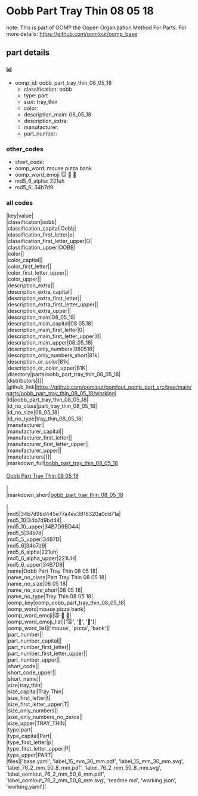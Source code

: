 # Oobb Part Tray Thin 08 05 18  

note: This is part of OOMP the Oopen Organization Method For Parts. For more details: https://github.com/oomlout/oomp_base

##  part details





### id
* oomp_id: oobb_part_tray_thin_08_05_18
  * classification: oobb
  * type: part
  * size: tray_thin
  * color: 
  * description_main: 08_05_18
  * description_extra: 
  * manufacturer: 
  * part_number: 

### other_codes
* short_code: 
* oomp_word: mouse pizza bank
* oomp_word_emoji :mouse: :pizza: :bank:
* md5_6_alpha: 221uh
* md5_6: 34b7d9

### all codes 
|key|value|  
|classification|oobb|  
|classification_capital|Oobb|  
|classification_first_letter|o|  
|classification_first_letter_upper|O|  
|classification_upper|OOBB|  
|color||  
|color_capital||  
|color_first_letter||  
|color_first_letter_upper||  
|color_upper||  
|description_extra||  
|description_extra_capital||  
|description_extra_first_letter||  
|description_extra_first_letter_upper||  
|description_extra_upper||  
|description_main|08_05_18|  
|description_main_capital|08 05.18|  
|description_main_first_letter|0|  
|description_main_first_letter_upper|0|  
|description_main_upper|08_05_18|  
|description_only_numbers|080518|  
|description_only_numbers_short|81k|  
|description_or_color|81k|  
|description_or_color_upper|81K|  
|directory|parts/oobb_part_tray_thin_08_05_18|  
|distributors|[]|  
|github_link|https://github.com/oomlout/oomlout_oomp_part_src/tree/main/parts/oobb_part_tray_thin_08_05_18/working|  
|id|oobb_part_tray_thin_08_05_18|  
|id_no_class|part_tray_thin_08_05_18|  
|id_no_size|08_05_18|  
|id_no_type|tray_thin_08_05_18|  
|manufacturer||  
|manufacturer_capital||  
|manufacturer_first_letter||  
|manufacturer_first_letter_upper||  
|manufacturer_upper||  
|manufacturers|[]|  
|markdown_full|[oobb_part_tray_thin_08_05_18](https://github.com/oomlout/oomlout_oomp_part_src/tree/main/parts/oobb_part_tray_thin_08_05_18/working)<br>[](https://github.com/oomlout/oomlout_oomp_part_src/tree/main/parts/oobb_part_tray_thin_08_05_18/working)<br>[Oobb Part Tray Thin 08 05 18](https://github.com/oomlout/oomlout_oomp_part_src/tree/main/parts/oobb_part_tray_thin_08_05_18/working)<br><br>|  
|markdown_short|[oobb_part_tray_thin_08_05_18](https://github.com/oomlout/oomlout_oomp_part_src/tree/main/parts/oobb_part_tray_thin_08_05_18/working)<br><br>|  
|md5|34b7d9bd445e77a4ea3816320a0dd71a|  
|md5_10|34b7d9bd44|  
|md5_10_upper|34B7D9BD44|  
|md5_5|34b7d|  
|md5_5_upper|34B7D|  
|md5_6|34b7d9|  
|md5_6_alpha|221uh|  
|md5_6_alpha_upper|221UH|  
|md5_6_upper|34B7D9|  
|name|Oobb Part Tray Thin 08 05 18|  
|name_no_class|Part Tray Thin 08 05 18|  
|name_no_size|08 05 18|  
|name_no_size_short|08 05 18|  
|name_no_type|Tray Thin 08 05 18|  
|oomp_key|oomp_oobb_part_tray_thin_08_05_18|  
|oomp_word|mouse pizza bank|  
|oomp_word_emoji|:mouse: :pizza: :bank:|  
|oomp_word_emoji_list|[':mouse:', ':pizza:', ':bank:']|  
|oomp_word_list|['mouse', 'pizza', 'bank']|  
|part_number||  
|part_number_capital||  
|part_number_first_letter||  
|part_number_first_letter_upper||  
|part_number_upper||  
|short_code||  
|short_code_upper||  
|short_name||  
|size|tray_thin|  
|size_capital|Tray Thin|  
|size_first_letter|t|  
|size_first_letter_upper|T|  
|size_only_numbers||  
|size_only_numbers_no_zeros||  
|size_upper|TRAY_THIN|  
|type|part|  
|type_capital|Part|  
|type_first_letter|p|  
|type_first_letter_upper|P|  
|type_upper|PART|  
|files|['base.yaml', 'label_15_mm_30_mm.pdf', 'label_15_mm_30_mm.svg', 'label_76_2_mm_50_8_mm.pdf', 'label_76_2_mm_50_8_mm.svg', 'label_oomlout_76_2_mm_50_8_mm.pdf', 'label_oomlout_76_2_mm_50_8_mm.svg', 'readme.md', 'working.json', 'working.yaml']|  
